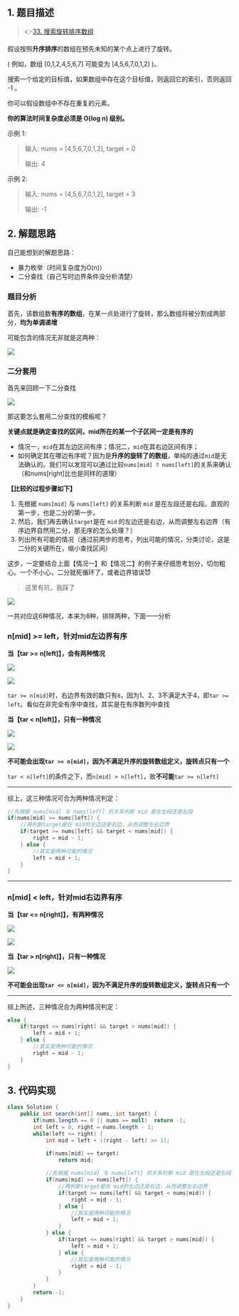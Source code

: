 ## 1. 题目描述

> 👉[33. 搜索旋转排序数组](https://leetcode-cn.com/problems/search-in-rotated-sorted-array/)

假设按照**升序排序**的数组在预先未知的某个点上进行了旋转。

( 例如，数组 [0,1,2,4,5,6,7] 可能变为 [4,5,6,7,0,1,2] )。

搜索一个给定的目标值，如果数组中存在这个目标值，则返回它的索引，否则返回 -1 。

你可以假设数组中不存在重复的元素。

**你的算法时间复杂度必须是 O(log n) 级别。**

示例 1:

> 输入: nums = [4,5,6,7,0,1,2], target = 0
>
> 输出: 4

示例 2:

> 输入: nums = [4,5,6,7,0,1,2], target = 3
>
> 输出: -1

## 2. 解题思路

自己能想到的解题思路：

- 暴力枚举（时间复杂度为O(n)）
- 二分查找（自己写时边界条件没分析清楚）

### 题目分析

首先，该数组数**有序的数组**，在某一点处进行了旋转，那么数组将被分割成两部分，**均为单调递增**

可能包含的情况无非就是这两种：

![](https://iqqcode-blog.oss-cn-beijing.aliyuncs.com/img/20200719193625.png)

### 二分套用

首先来回顾一下二分查找

![](https://iqqcode-blog.oss-cn-beijing.aliyuncs.com/img/20200719193255.png)

那这要怎么套用二分查找的模板呢？

**关键点就是确定查找的区间，mid所在的某一个子区间一定是有序的**

- 情况一，`mid`在其左边区间有序；情况二，`mid`在其右边区间有序；
- 如何确定其在哪边有序呢？因为是**升序的旋转了的数组**，单纯的通过`mid`是无法确认的。我们可以发现可以通过比较`nums[mid] ? nums[left]`的关系来确认（和nums[right]比也是同样的道理）

**【比较的过程步骤如下】**

1. 先根据 `nums[mid]` 与 `nums[left]` 的关系判断 `mid` 是在左段还是右段。直观的第一步，也是二分的第一步。
2. 然后，我们再去确认`target`是在 `mid` 的左边还是右边，从而调整左右边界（有序边界自然用二分，那无序的怎么处理？）
3. 列出所有可能的情况（通过前两步的思考，列出可能的情况，分类讨论，这是二分的关键所在，缩小查找区间）

这步，一定要结合上面【情况一】和【情况二】的例子来仔细思考划分，切勿粗心。一个不小心，二分就死循环了，或者边界错误😈

> 这里有坑，我踩了

![](https://iqqcode-blog.oss-cn-beijing.aliyuncs.com/img/20200719200644.png)

一共对应这6种情况，本来为8种，排除两种，下面一一分析

### n[mid]  >=  left，针对mid左边界有序

**当【tar  >=  n[left]】，会有两种情况**

![](https://iqqcode-blog.oss-cn-beijing.aliyuncs.com/img/20200719201354.png)

![](https://iqqcode-blog.oss-cn-beijing.aliyuncs.com/img/20200719200818.png)

`tar >= n[mid]`时，右边界有效的数只有`8`，因为1、2、3不满足大于4，即`tar >= left`。看似在非完全有序中查找，其实是在有序数列中查找

**当【tar  <  n[left]】，只有一种情况**

![](https://iqqcode-blog.oss-cn-beijing.aliyuncs.com/img/20200719210158.png)

![](https://iqqcode-blog.oss-cn-beijing.aliyuncs.com/img/20200719201524.png)

**不可能会出现`tar >= n[mid]`，因为不满足升序的旋转数组定义，旋转点只有一个**

`tar < n[left]`的条件之下，而`n[mid] > n[left]`，故**不可能**`tar >= n[left]`

--------------------

综上，这三种情况可合为两种情况判定：

```java
//先根据 nums[mid] 与 nums[left] 的关系判断 mid 是在左段还是右段 
if(nums[mid] >= nums[left]) {
	//再判断target是在 mid的左边还是右边，从而调整左右边界
    if(target >= nums[left] && target < nums[mid]) {
    	right = mid - 1;
    } else {
        //其实是两种可能的情况
        left = mid + 1; 
    }
}
```

-----------------------

### n[mid]  <  left，针对mid右边界有序

**当【tar  <=  n[right]】，有两种情况**

![](https://iqqcode-blog.oss-cn-beijing.aliyuncs.com/img/20200719203237.png)

![](https://iqqcode-blog.oss-cn-beijing.aliyuncs.com/img/20200719203259.png)

**当【tar  >  n[right]】，只有一种情况**

![](https://iqqcode-blog.oss-cn-beijing.aliyuncs.com/img/20200719203854.png)

**不可能会出现`tar <= n[mid]`，因为不满足升序的旋转数组定义，旋转点只有一个**

----------------

综上所述，三种情况合为两种情况判定：

```java
else {
	if(target <= nums[right] && target > nums[mid]) {
		left = mid + 1;
	} else {
        //其实是两种可能的情况
		right = mid - 1;
	}
}
```

## 3. 代码实现

```java
class Solution {
    public int search(int[] nums, int target) {
        if(nums.length == 0 || nums == null)  return -1;
        int left = 0, right = nums.length - 1;
        while(left <= right) {
            int mid = left + ((right - left) >> 1);

            if(nums[mid] == target) 
                return mid;
            
            //先根据 nums[mid] 与 nums[left] 的关系判断 mid 是在左段还是右段 
            if(nums[mid] >= nums[left]) {
                //再判断target是在 mid的左边还是右边，从而调整左右边界
                if(target >= nums[left] && target < nums[mid]) {
                    right = mid - 1;
                } else {
                    //其实是两种可能的情况
                    left = mid + 1;
                }
            } else {
                if(target <= nums[right] && target > nums[mid]) {
                    left = mid + 1;
                } else {
                    //其实是两种可能的情况
                    right = mid - 1;
                }
            }
        }
        return -1;
    }
}
```



